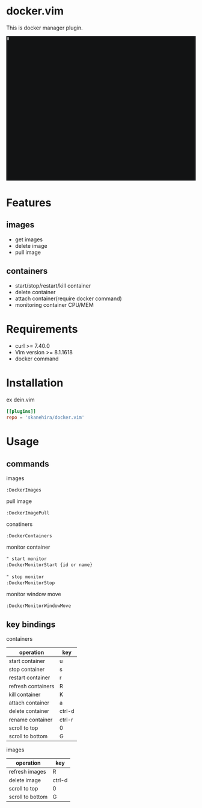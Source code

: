 # docker.vim
This is docker manager plugin.

![](screenshots/docker.vim.gif)

# Features
## images
- get images
- delete image
- pull image

## containers
- start/stop/restart/kill container
- delete container
- attach container(require docker command)
- monitoring container CPU/MEM

# Requirements
- curl >= 7.40.0
- Vim version >= 8.1.1618
- docker command

# Installation
ex dein.vim
```toml
[[plugins]]
repo = 'skanehira/docker.vim'
```

# Usage
## commands
images
```vim
:DockerImages
```

pull image
```vim
:DockerImagePull
```

conatiners
```vim
:DockerContainers
```

monitor container
```vim
" start monitor
:DockerMonitorStart {id or name}

" stop monitor
:DockerMonitorStop
```

monitor window move
```vim
:DockerMonitorWindowMove
```

## key bindings
containers

| operation          | key    |
|--------------------|--------|
| start container    | u      |
| stop container     | s      |
| restart container  | r      |
| refresh containers | R      |
| kill container     | K      |
| attach container   | a      |
| delete container   | ctrl-d |
| rename container   | ctrl-r |
| scroll to top      | 0      |
| scroll to bottom   | G      |


images

| operation        | key    |
|------------------|--------|
| refresh images   | R      |
| delete image     | ctrl-d |
| scroll to top    | 0      |
| scroll to bottom | G      |
